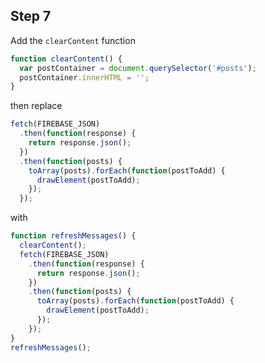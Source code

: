 ## Step 7

Add the `clearContent` function

```javascript
function clearContent() {
  var postContainer = document.querySelector('#posts');
  postContainer.innerHTML = '';
}
```

then replace

```javascript
fetch(FIREBASE_JSON)
  .then(function(response) {
    return response.json();
  })
  .then(function(posts) {
    toArray(posts).forEach(function(postToAdd) {
      drawElement(postToAdd);
    });
  });
```

with 

```javascript
function refreshMessages() {
  clearContent();
  fetch(FIREBASE_JSON)
    .then(function(response) {
      return response.json();
    })
    .then(function(posts) {
      toArray(posts).forEach(function(postToAdd) {
        drawElement(postToAdd);
      });
    });
}
refreshMessages();
```
